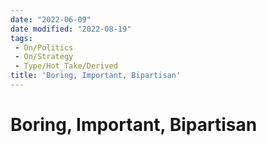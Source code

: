 ```yaml
---
date: "2022-06-09"
date modified: "2022-08-19"
tags:
 - On/Politics
 - On/Strategy
 - Type/Hot_Take/Derived
title: 'Boring, Important, Bipartisan'
---
```


# Boring, Important, Bipartisan
